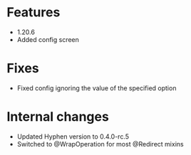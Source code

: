 # Features
- 1.20.6
- Added config screen

# Fixes
- Fixed config ignoring the value of the specified option

# Internal changes
- Updated Hyphen version to 0.4.0-rc.5
- Switched to @WrapOperation for most @Redirect mixins
